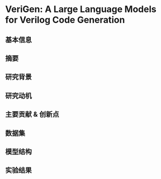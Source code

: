 # VeriGen: A Large Language Models for Verilog Code Generation

## 基本信息

## 摘要

## 研究背景

## 研究动机

## 主要贡献 & 创新点

## 数据集

## 模型结构

## 实验结果